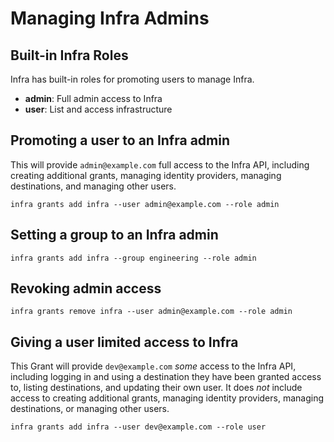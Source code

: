 
# Managing Infra Admins

## Built-in Infra Roles

Infra has built-in roles for promoting users to manage Infra.

* **admin**: Full admin access to Infra
* **user**: List and access infrastructure

## Promoting a user to an Infra admin

This will provide `admin@example.com` full access to the Infra API, including creating additional grants, managing identity providers, managing destinations, and managing other users.

```
infra grants add infra --user admin@example.com --role admin
```

## Setting a group to an Infra admin

```
infra grants add infra --group engineering --role admin
```

## Revoking admin access

```
infra grants remove infra --user admin@example.com --role admin
```

## Giving a user limited access to Infra

This Grant will provide `dev@example.com` *some* access to the Infra API, including logging in and using a destination they have been granted access to, listing destinations, and updating their own user. It does *not* include access to creating additional grants, managing identity providers, managing destinations, or managing other users.

```
infra grants add infra --user dev@example.com --role user
```